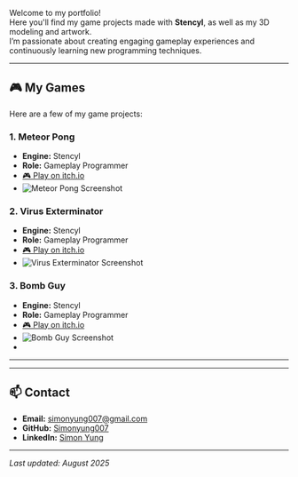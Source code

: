Welcome to my portfolio!  
Here you'll find my game projects made with **Stencyl**, as well as my 3D modeling and artwork.  
I’m passionate about creating engaging gameplay experiences and continuously learning new programming techniques.

---

## 🎮 My Games
Here are a few of my game projects:

### 1. Meteor Pong
- **Engine:** Stencyl
- **Role:** Gameplay Programmer
- [🎮 Play on itch.io](https://your-game-link.com)
- ![Meteor Pong Screenshot](https://i.postimg.cc/764s2v5h/Meteor-Pong-Main-Title-Screen.png)

### 2. Virus Exterminator
- **Engine:** Stencyl
- **Role:** Gameplay Programmer
- [🎮 Play on itch.io](https://your-game-link.com)
- ![Virus Exterminator Screenshot](https://i.postimg.cc/8km8w4Gx/Virus-Exterminator-Main-Title-Screen.png)

### 3. Bomb Guy
- **Engine:** Stencyl
- **Role:** Gameplay Programmer
- [🎮 Play on itch.io](https://your-game-link.com)
- ![Bomb Guy Screenshot](https://i.postimg.cc/dQrQFGY9/Bomb-Guy-Main-Title-Screen.png)
- 
---



---

## 📫 Contact
- **Email:** simonyung007@gmail.com  
- **GitHub:** [Simonyung007](https://github.com/Simonyung007)  
- **LinkedIn:** [Simon Yung](https://www.linkedin.com/in/simon-yung-1061351a4/)

---

*Last updated: August 2025*
